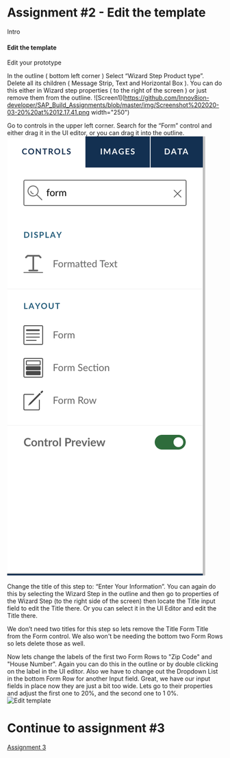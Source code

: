 # Assignment #2 - Edit the template
Intro
#### Edit the template
Edit your prototype

In the outline ( bottom left corner ) Select “Wizard Step Product type”. Delete all its children ( Message Strip, Text and Horizontal Box ). You can do this either in Wizard step properties ( to the right of the screen ) or just remove them from the outline.
![Screen1](https://github.com/Innov8ion-developer/SAP_Build_Assignments/blob/master/img/Screenshot%202020-03-20%20at%2012.17.41.png width="250")

Go to controls in the upper left corner. Search for the “Form” control and either drag it in the UI editor, or you can drag it into the outline.
![Screen2](https://github.com/Innov8ion-developer/SAP_Build_Assignments/blob/master/img/Screenshot%202020-03-20%20at%2012.38.15.png)

Change the title of this step to: “Enter Your Information”. You can again do this by selecting the Wizard Step in the outline and then go to properties of the Wizard Step (to the right side of the screen) then locate the Title input field to edit the Title there. Or you can select it in the UI Editor and edit the Title there. 

We don’t need two titles for this step so lets remove the Title Form Title from the Form control. We also won't be needing the bottom two Form Rows so lets delete those as well.

Now lets change the labels of the first two Form Rows to "Zip Code" and "House Number". Again you can do this in the outline or by double clicking on the label in the UI editor. Also we have to change out the Dropdown List in the bottom Form Row for another Input field.
Great, we have our input fields in place now they are just a bit too wide. Lets go to their properties and adjust the first one to 20%, and the second one to 1
0%.
![Edit template](https://github.com/iemkek/SAP_Build_Assignments/blob/master/img/editTheTemplate1.png)

# Continue to assignment #3
[Assignment 3](https://github.com/Innov8ion-developer/SAP_Build_Assignmentss/tree/3_)

